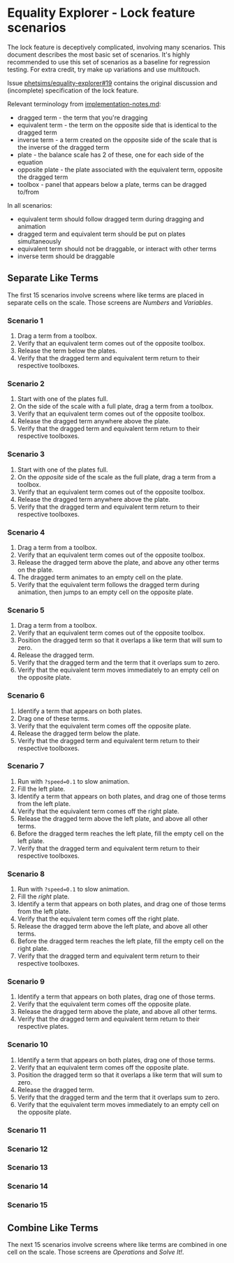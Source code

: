 # Equality Explorer - Lock feature scenarios

The lock feature is deceptively complicated, involving many scenarios.  This document describes the most basic set of scenarios.  It's highly recommended to use this set of scenarios as a baseline for regression testing.  For extra credit, try make up variations and use multitouch.  

Issue [phetsims/equality-explorer#19](https://github.com/phetsims/equality-explorer/issues/19) contains the original discussion and (incomplete) specification of the lock feature.

Relevant terminology from [implementation-notes.md](https://github.com/phetsims/equality-explorer/blob/master/doc/implementation-notes.md#terminology):

- dragged term - the term that you're dragging
- equivalent term - the term on the opposite side that is identical to the dragged term
- inverse term - a term created on the opposite side of the scale that is the inverse of the dragged term
- plate - the balance scale has 2 of these, one for each side of the equation
- opposite plate - the plate associated with the equivalent term, opposite the dragged term
- toolbox - panel that appears below a plate, terms can be dragged to/from

In all scenarios:

- equivalent term should follow dragged term during dragging and animation
- dragged term and equivalent term should be put on plates simultaneously
- equivalent term should not be draggable, or interact with other terms
- inverse term should be draggable

## Separate Like Terms

The first 15 scenarios involve screens where like terms are placed in separate cells on the scale.  Those screens are _Numbers_ and _Variables_.

### Scenario 1

1. Drag a term from a toolbox.
2. Verify that an equivalent term comes out of the opposite toolbox.
3. Release the term below the plates.
4. Verify that the dragged term and equivalent term return to their respective toolboxes.

### Scenario 2

1. Start with one of the plates full.
1. On the side of the scale with a full plate, drag a term from a toolbox.
2. Verify that an equivalent term comes out of the opposite toolbox.
3. Release the dragged term anywhere above the plate.
4. Verify that the dragged term and equivalent term return to their respective toolboxes.

### Scenario 3

1. Start with one of the plates full.
1. On the _opposite_ side of the scale as the full plate, drag a term from a toolbox.
2. Verify that an equivalent term comes out of the opposite toolbox.
3. Release the dragged term anywhere above the plate.
4. Verify that the dragged term and equivalent term return to their respective toolboxes.

### Scenario 4

1. Drag a term from a toolbox.
2. Verify that an equivalent term comes out of the opposite toolbox.
3. Release the dragged term above the plate, and above any other terms on the plate.
4. The dragged term animates to an empty cell on the plate.
5. Verify that the equivalent term follows the dragged term during animation, then jumps to an empty cell on the opposite plate.

### Scenario 5

1. Drag a term from a toolbox.
2. Verify that an equivalent term comes out of the opposite toolbox.
3. Position the dragged term so that it overlaps a like term that will sum to zero.
4. Release the dragged term.
5. Verify that the dragged term and the term that it overlaps sum to zero. 
6. Verify that the equivalent term moves immediately to an empty cell on the opposite plate.

### Scenario 6

1. Identify a term that appears on both plates.
2. Drag one of these terms.
3. Verify that the equivalent term comes off the opposite plate.
4. Release the dragged term below the plate.
5. Verify that the dragged term and equivalent term return to their respective toolboxes.

### Scenario 7

1. Run with `?speed=0.1` to slow animation.
2. Fill the left plate. 
3. Identify a term that appears on both plates, and drag one of those terms from the left plate.
4. Verify that the equivalent term comes off the right plate.
5. Release the dragged term above the left plate, and above all other terms.
6. Before the dragged term reaches the left plate, fill the empty cell on the left plate.
6. Verify that the dragged term and equivalent term return to their respective toolboxes.

### Scenario 8

1. Run with `?speed=0.1` to slow animation.
2. Fill the _right_ plate. 
3. Identify a term that appears on both plates, and drag one of those terms from the left plate.
4. Verify that the equivalent term comes off the right plate.
5. Release the dragged term above the left plate, and above all other terms.
6. Before the dragged term reaches the left plate, fill the empty cell on the right plate.
6. Verify that the dragged term and equivalent term return to their respective toolboxes.

### Scenario 9

1. Identify a term that appears on both plates, drag one of those terms.
2. Verify that the equivalent term comes off the opposite plate.
3. Release the dragged term above the plate, and above all other terms.
4. Verify that the dragged term and equivalent term return to their respective plates.

### Scenario 10

1. Identify a term that appears on both plates, drag one of those terms. 
2. Verify that an equivalent term comes off the opposite plate.
3. Position the dragged term so that it overlaps a like term that will sum to zero.
4. Release the dragged term.
5. Verify that the dragged term and the term that it overlaps sum to zero. 
6. Verify that the equivalent term moves immediately to an empty cell on the opposite plate.

### Scenario 11

### Scenario 12

### Scenario 13

### Scenario 14

### Scenario 15

## Combine Like Terms

The next 15 scenarios involve screens where like terms are combined in one cell on the scale.  Those screens are _Operations_ and _Solve It!_.
